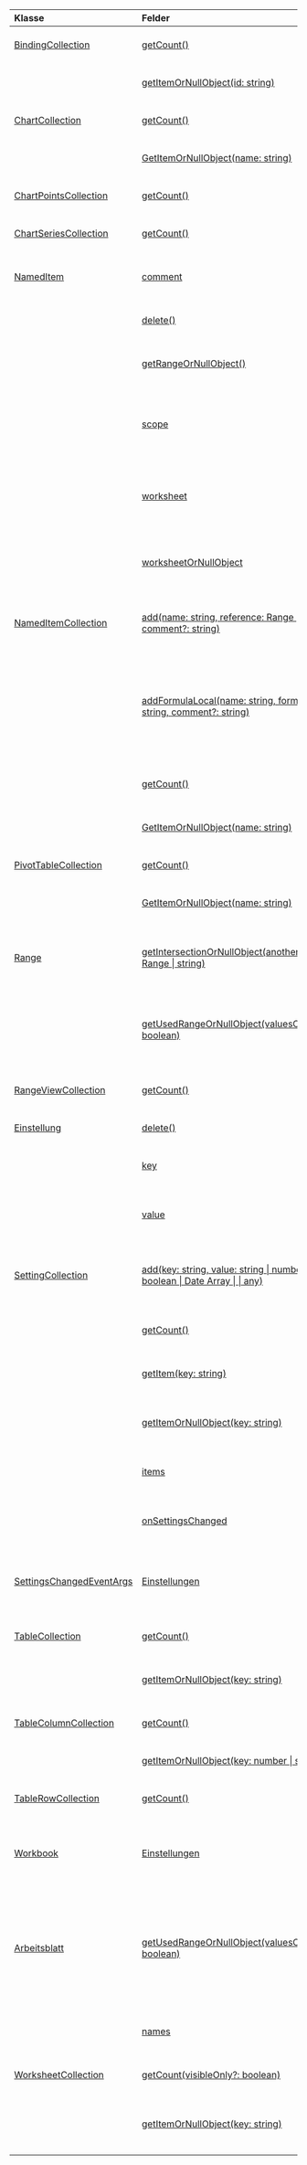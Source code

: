 | Klasse | Felder | Beschreibung |
|:---|:---|:---|
|[BindingCollection](/javascript/api/excel/excel.bindingcollection)|[getCount()](/javascript/api/excel/excel.bindingcollection#getcount--)|Ruft die Anzahl der Bindungen in der Sammlung ab.|
||[getItemOrNullObject(id: string)](/javascript/api/excel/excel.bindingcollection#getitemornullobject-id-)|Ruft ein binding-Objekt anhand seiner ID ab.|
|[ChartCollection](/javascript/api/excel/excel.chartcollection)|[getCount()](/javascript/api/excel/excel.chartcollection#getcount--)|Gibt die Anzahl der Diagramme im Arbeitsblatt zurück.|
||[GetItemOrNullObject(name: string)](/javascript/api/excel/excel.chartcollection#getitemornullobject-name-)|Ruft ein Diagramm über seinen Namen ab.|
|[ChartPointsCollection](/javascript/api/excel/excel.chartpointscollection)|[getCount()](/javascript/api/excel/excel.chartpointscollection#getcount--)|Gibt die Anzahl der Diagrammpunkten in der Reihe zurück.|
|[ChartSeriesCollection](/javascript/api/excel/excel.chartseriescollection)|[getCount()](/javascript/api/excel/excel.chartseriescollection#getcount--)|Gibt die Anzahl der Datenreihen in der Sammlung zurück.|
|[NamedItem](/javascript/api/excel/excel.nameditem)|[comment](/javascript/api/excel/excel.nameditem#comment)|Gibt den Kommentar an, der diesem Namen zugeordnet ist.|
||[delete()](/javascript/api/excel/excel.nameditem#delete--)|Löscht den angegebenen Namen.|
||[getRangeOrNullObject()](/javascript/api/excel/excel.nameditem#getrangeornullobject--)|Ruft das Bereichsobjekt ab, das mit dem Namen verknüpft ist.|
||[scope](/javascript/api/excel/excel.nameditem#scope)|Gibt an, ob der Name auf die Arbeitsmappe oder ein bestimmtes Arbeitsblatt begrenzt ist.|
||[worksheet](/javascript/api/excel/excel.nameditem#worksheet)|Gibt das Arbeitsblatt zurück, auf dessen Bereich das benannte Element beschränkt ist.|
||[worksheetOrNullObject](/javascript/api/excel/excel.nameditem#worksheetornullobject)|Gibt das Arbeitsblatt zurück, auf das das benannte Element begrenzt ist.|
|[NamedItemCollection](/javascript/api/excel/excel.nameditemcollection)|[add(name: string, reference: Range \| string, comment?: string)](/javascript/api/excel/excel.nameditemcollection#add-name--reference--comment-)|Fügt einen neuen Namen zur Auflistung des angegebenen Bereichs hinzu.|
||[addFormulaLocal(name: string, formula: string, comment?: string)](/javascript/api/excel/excel.nameditemcollection#addformulalocal-name--formula--comment-)|Fügt einen neuen Namen zu der Auflistung des angegebenen Bereichs unter Verwendung des Gebietsschemas des Benutzers für die Formel hinzu.|
||[getCount()](/javascript/api/excel/excel.nameditemcollection#getcount--)|Ruft die Anzahl von benannten Elementen in der Auflistung ab.|
||[GetItemOrNullObject(name: string)](/javascript/api/excel/excel.nameditemcollection#getitemornullobject-name-)|Ruft ein `NamedItem` Objekt mit seinem Namen ab.|
|[PivotTableCollection](/javascript/api/excel/excel.pivottablecollection)|[getCount()](/javascript/api/excel/excel.pivottablecollection#getcount--)|Ruft die Anzahl von PivotTables in der Auflistung ab.|
||[GetItemOrNullObject(name: string)](/javascript/api/excel/excel.pivottablecollection#getitemornullobject-name-)|Ruft eine PivotTable anhand des Namens ab.|
|[Range](/javascript/api/excel/excel.range)|[getIntersectionOrNullObject(anotherRange: Range \| string)](/javascript/api/excel/excel.range#getintersectionornullobject-anotherrange-)|Ruft das Bereichsobjekt ab, das die rechteckige Schnittmenge der angegebenen Bereiche darstellt.|
||[getUsedRangeOrNullObject(valuesOnly?: boolean)](/javascript/api/excel/excel.range#getusedrangeornullobject-valuesonly-)|Gibt den verwendeten Bereich des angegebenen Bereichsobjekts zurück.|
|[RangeViewCollection](/javascript/api/excel/excel.rangeviewcollection)|[getCount()](/javascript/api/excel/excel.rangeviewcollection#getcount--)|Ruft die Anzahl der `RangeView` Objekte in der Auflistung ab.|
|[Einstellung](/javascript/api/excel/excel.setting)|[delete()](/javascript/api/excel/excel.setting#delete--)|Löscht die Einstellung.|
||[key](/javascript/api/excel/excel.setting#key)|Der Schlüssel, der die ID der Einstellung darstellt.|
||[value](/javascript/api/excel/excel.setting#value)|Stellt den Wert dar, der für diese Einstellung gespeichert ist.|
|[SettingCollection](/javascript/api/excel/excel.settingcollection)|[add(key: string, value: string \| number \| boolean \| Date Array \| <any> \| any)](/javascript/api/excel/excel.settingcollection#add-key--value-)|Legt die angegebene Einstellung fest oder fügt sie zur Arbeitsmappe hinzu.|
||[getCount()](/javascript/api/excel/excel.settingcollection#getcount--)|Ruft die Anzahl der Einstellungen in der Auflistung ab.|
||[getItem(key: string)](/javascript/api/excel/excel.settingcollection#getitem-key-)|Ruft einen Einstellungseintrag über den Schlüssel ab.|
||[getItemOrNullObject(key: string)](/javascript/api/excel/excel.settingcollection#getitemornullobject-key-)|Ruft einen Einstellungseintrag über den Schlüssel ab.|
||[items](/javascript/api/excel/excel.settingcollection#items)|Ruft die geladenen untergeordneten Elemente in dieser Sammlung ab.|
||[onSettingsChanged](/javascript/api/excel/excel.settingcollection#onsettingschanged)|Tritt auf, wenn die Einstellungen im Dokument geändert werden.|
|[SettingsChangedEventArgs](/javascript/api/excel/excel.settingschangedeventargs)|[Einstellungen](/javascript/api/excel/excel.settingschangedeventargs#settings)|Ruft das `Setting` Objekt ab, das die Bindung darstellt, die das Geänderte Einstellungsereignis ausgelöst hat.|
|[TableCollection](/javascript/api/excel/excel.tablecollection)|[getCount()](/javascript/api/excel/excel.tablecollection#getcount--)|Ruft die Anzahl von Tabellen in der Auflistung ab.|
||[getItemOrNullObject(key: string)](/javascript/api/excel/excel.tablecollection#getitemornullobject-key-)|Ruft eine Tabelle anhand des Namens oder der ID ab.|
|[TableColumnCollection](/javascript/api/excel/excel.tablecolumncollection)|[getCount()](/javascript/api/excel/excel.tablecolumncollection#getcount--)|Ruft die Anzahl der Spalten in der Tabelle ab.|
||[getItemOrNullObject(key: number \| string)](/javascript/api/excel/excel.tablecolumncollection#getitemornullobject-key-)|Ruft ein Spaltenobjekt nach Name oder ID ab.|
|[TableRowCollection](/javascript/api/excel/excel.tablerowcollection)|[getCount()](/javascript/api/excel/excel.tablerowcollection#getcount--)|Ruft die Anzahl der Zeilen in der Tabelle ab.|
|[Workbook](/javascript/api/excel/excel.workbook)|[Einstellungen](/javascript/api/excel/excel.workbook#settings)|Stellt eine Auflistung von Einstellungen dar, die der Arbeitsmappe zugeordnet sind.|
|[Arbeitsblatt](/javascript/api/excel/excel.worksheet)|[getUsedRangeOrNullObject(valuesOnly?: boolean)](/javascript/api/excel/excel.worksheet#getusedrangeornullobject-valuesonly-)|Der verwendete Bereich ist der kleinste Bereich, der mindestens eine der Zellen umfasst, die einen Wert enthalten oder denen eine Formatierung zugewiesen wurde.|
||[names](/javascript/api/excel/excel.worksheet#names)|Auflistung von Namen im Bereich des aktuellen Arbeitsblatts.|
|[WorksheetCollection](/javascript/api/excel/excel.worksheetcollection)|[getCount(visibleOnly?: boolean)](/javascript/api/excel/excel.worksheetcollection#getcount-visibleonly-)|Ruft die Anzahl von Arbeitsblättern in der Auflistung ab.|
||[getItemOrNullObject(key: string)](/javascript/api/excel/excel.worksheetcollection#getitemornullobject-key-)|Ruft das Arbeitsblattobjekt mithilfe des Namens oder der ID ab.|
